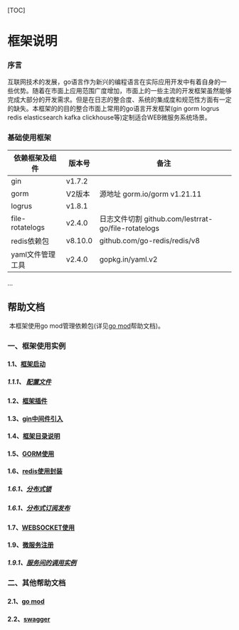 [TOC]  

# 框架说明

### 序言

​       互联网技术的发展，go语言作为新兴的编程语言在实际应用开发中有着自身的一些优势。随着在市面上应用范围广度增加，市面上的一些主流的开发框架虽然能够完成大部分的开发需求。但是在日志的整合度、系统的集成度和规范性方面有一定的缺失。
​       本框架的的目的整合市面上常用的go语言开发框架(gin gorm logrus redis elasticsearch kafka clickhouse等)定制适合WEB微服务系统场景。

### 基础使用框架 

| 依赖框架及组件 | 版本号 | 备注 |
| -------------- | ------ | ---- |
| gin            |   v1.7.2      |      |
| gorm           | V2版本         | 源地址 gorm.io/gorm v1.21.11    |
| logrus         | v1.8.1        |      |
| file-rotatelogs | v2.4.0 |  日志文件切割 github.com/lestrrat-go/file-rotatelogs    |
| redis依赖包 | v8.10.0 | github.com/go-redis/redis/v8 |
| yaml文件管理工具 | v2.4.0 | gopkg.in/yaml.v2 |


...       

## 帮助文档
​        本框架使用go mod管理依赖包(详见[go mod](docs/help/other/go_mod.md)帮助文档)。
### 一、框架使用实例
#### 1.1、[框架启动](./docs/help/framework/init.md)
##### 1.1.1、 [配置文件](./docs/help/framework/config.md)
#### 1.2、[框架插件](./docs/help/framework/plugins.md)
#### 1.3、[gin中间件引入](./docs/help/framework/gin_middleware.md)
#### 1.4、[框架目录说明](./docs/help/framework/dir.md)
#### 1.5、[GORM使用](./docs/help/framework/gorm.md)
#### 1.6、[redis使用封装](./docs/help/framework/redis.md)
##### 1.6.1、[分布式锁](./docs/help/framework/redis/lock.md)
##### 1.6.1、[分布式订阅发布](./docs/help/framework/redis/lock.md)
#### 1.7、[WEBSOCKET使用](./docs/help/framework/gin_micro.md)
#### 1.9、[微服务注册](./docs/help/framework/gin_micro.md)
##### 1.9.1、[服务间的调用实例](./docs/help/framework/call_method.md)
### 二、其他帮助文档
#### 2.1、[go mod](docs/help/other/go_mod.md)

#### 2.2、[swagger](docs/help/other/swagger.md)




